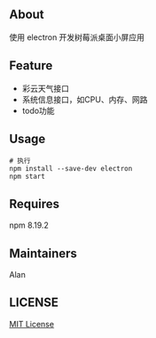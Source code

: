 ## About
使用 electron 开发树莓派桌面小屏应用

## Feature
* 彩云天气接口
* 系统信息接口，如CPU、内存、网路
* todo功能

## Usage
```
# 执行
npm install --save-dev electron
npm start
```

## Requires
npm 8.19.2

## Maintainers
Alan

## LICENSE
[MIT License](https://github.com/joanbabyfet/life/blob/master/LICENSE)
